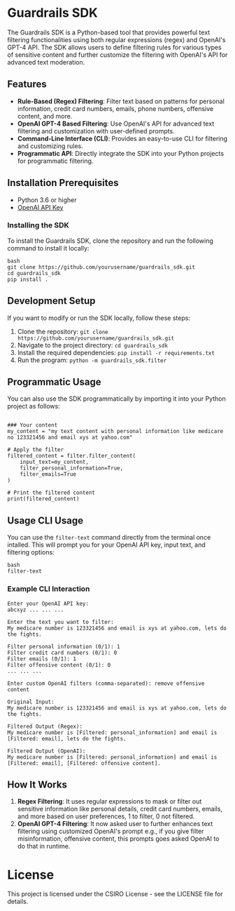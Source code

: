 # Guardrails SDK

The Guardrails SDK is a Python-based tool that provides powerful text filtering functionalities using both regular expressions (regex) and OpenAI's GPT-4 API. The SDK allows users to define filtering rules for various types of sensitive content and further customize the filtering with OpenAI's API for advanced text moderation.

## Features

- **Rule-Based (Regex) Filtering**: Filter text based on patterns for personal information, credit card numbers, emails, phone numbers, offensive content, and more.
- **OpenAI GPT-4 Based Filtering**: Use OpenAI's API for advanced text filtering and customization with user-defined prompts.
- **Command-Line Interface (CLI)**: Provides an easy-to-use CLI for filtering and customizing rules.
- **Programmatic API**: Directly integrate the SDK into your Python projects for programmatic filtering.

## Installation Prerequisites
- Python 3.6 or higher
- [OpenAI API Key](https://beta.openai.com/signup/)

### Installing the SDK
To install the Guardrails SDK, clone the repository and run the following command to install it locally:
```
bash
git clone https://github.com/yourusername/guardrails_sdk.git
cd guardrails_sdk
pip install .
```

## Development Setup
If you want to modify or run the SDK locally, follow these steps:
1. Clone the repository: ``` git clone https://github.com/yourusername/guardrails_sdk.git ```
2. Navigate to the project directory: ``` cd guardrails_sdk  ```
3. Install the required dependencies: ``` pip install -r requirements.txt ```
4. Run the program: ``` python -m guardrails_sdk.filter ```

## Programmatic Usage
You can also use the SDK programmatically by importing it into your Python project as follows:

``` import guardrails_sdk.filter as filter

### Your content
my_content = "my text content with personal information like medicare no 123321456 and email xys at yahoo.com" 

# Apply the filter
filtered_content = filter.filter_content(
    input_text=my_content, 
    filter_personal_information=True, 
    filter_emails=True
)

# Print the filtered content
print(filtered_content)
```

## Usage CLI Usage
You can use the `filter-text` command directly from the terminal once intalled. This will prompt you for your OpenAI API key, input text, and filtering options:

```
bash
filter-text
```

### Example CLI Interaction
```
Enter your OpenAI API key: 
abcxyz ... ... ...

Enter the text you want to filter: 
My medicare number is 123321456 and email is xys at yahoo.com, lets do the fights.

Filter personal information (0/1): 1
Filter credit card numbers (0/1): 0
Filter emails (0/1): 1
Filter offensive content (0/1): 0
... ... ... 

Enter custom OpenAI filters (comma-separated): remove offensive content

Original Input:
My medicare number is 123321456 and email is xys at yahoo.com, lets do the fights.

Filtered Output (Regex):
My medicare number is [Filtered: personal_information] and email is [Filtered: email], lets do the fights.

Filtered Output (OpenAI):
My medicare number is [Filtered: personal_information] and email is [Filtered: email], [Filtered: offensive content].
```

## How It Works
1. **Regex Filtering**: It uses regular expressions to mask or filter out sensitive information like personal details, credit card numbers, emails, and more based on user preferences, 1 to filter, 0 not filtered.
2. **OpenAI GPT-4 Filtering**: It now asked user to further enhances text filtering using customized OpenAI's prompt e.g., if you give filter misinformation, offensive content, this prompts goes asked OpenAI to do that in runtime.

# License
This project is licensed under the CSIRO License - see the LICENSE file for details.

    
   
